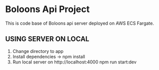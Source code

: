 # Boloons Api Project

This is code base of Boloons api server deployed on AWS ECS Fargate.

## USING SERVER ON LOCAL

1. Change directory to app
2. Install dependencies -> npm install
3. Run local server on http://localhost:4000
   npm run start:dev
